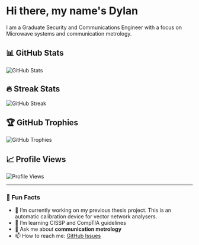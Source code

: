 # Hi there, my name's Dylan
I am a Graduate Security and Communications Engineer with a focus on Microwave systems and communication metrology.

## 📊 GitHub Stats
![GitHub Stats](https://github-readme-stats.vercel.app/api?username=DylanFleming&show_icons=true&theme=radical&count_private=true)

## 🔥 Streak Stats
![GitHub Streak](https://streak-stats.demolab.com/?user=DylanFleming&theme=radical)

## 🏆 GitHub Trophies
![GitHub Trophies](https://github-profile-trophy.vercel.app/?username=DylanFleming&theme=radical&no-frame=true&margin-w=15)

## 📈 Profile Views
![Profile Views](https://komarev.com/ghpvc/?username=DylanFleming&color=blue)

---

### 📌 Fun Facts
- 🔭 I’m currently working on my previous thesis project. This is an automatic calibration device for vector network analysers.
- 🌱 I’m learning CISSP and CompTIA guidelines
- 💬 Ask me about **communication metrology**
- 📫 How to reach me: [GitHub Issues](https://github.com/DylanFleming/DylanFLeming/issues)
